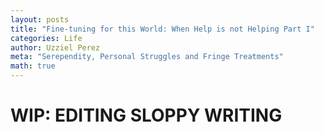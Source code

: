 ```yaml
---
layout: posts
title: "Fine-tuning for this World: When Help is not Helping Part I"
categories: Life
author: Uzziel Perez
meta: "Serependity, Personal Struggles and Fringe Treatments"
math: true
---
```



# WIP: EDITING SLOPPY WRITING
